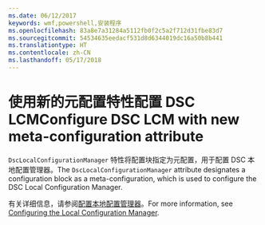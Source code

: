 ```yaml
---
ms.date: 06/12/2017
keywords: wmf,powershell,安装程序
ms.openlocfilehash: 83a8e7a31284a5112fb0f2c5a2f712d31fbe83d7
ms.sourcegitcommit: 54534635eedacf531d8d6344019dc16a50b8b441
ms.translationtype: HT
ms.contentlocale: zh-CN
ms.lasthandoff: 05/17/2018
---
```

# <a name="configure-dsc-lcm-with-new-meta-configuration-attribute"></a><span data-ttu-id="62f72-102">使用新的元配置特性配置 DSC LCM</span><span class="sxs-lookup"><span data-stu-id="62f72-102">Configure DSC LCM with new meta-configuration attribute</span></span>

<span data-ttu-id="62f72-103">`DscLocalConfigurationManager` 特性将配置块指定为元配置，用于配置 DSC 本地配置管理器。</span><span class="sxs-lookup"><span data-stu-id="62f72-103">The `DscLocalConfigurationManager` attribute designates a configuration block as a meta-configuration, which is used to configure the DSC Local Configuration Manager.</span></span>

<span data-ttu-id="62f72-104">有关详细信息，请参阅[配置本地配置管理器](https://msdn.microsoft.com/powershell/dsc/metaconfig)。</span><span class="sxs-lookup"><span data-stu-id="62f72-104">For more information, see [Configuring the Local Configuration Manager](https://msdn.microsoft.com/powershell/dsc/metaconfig).</span></span>
